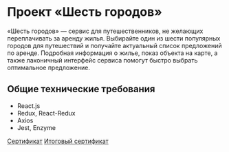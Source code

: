 # Проект «Шесть городов»

«Шесть городов» — сервис для путешественников, не желающих переплачивать за аренду жилья. Выбирайте один из шести популярных городов для путешествий и получайте актуальный список предложений по аренде. Подробная информация о жилье, показ объекта на карте, а также лаконичный интерфейс сервиса помогут быстро выбрать оптимальное предложение.

## Общие технические требования
* React.js
* Redux, React-Redux
* Axios
* Jest, Enzyme

[Сертификат](https://assets.htmlacademy.ru/certificates/intensive/171/1328569.pdf)
[Итоговый сертификат](https://assets.htmlacademy.ru/certificates/profession/13/1328569.pdf)
